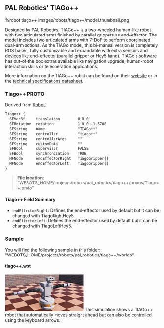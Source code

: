 ## PAL Robotics' TIAGo++

%robot tiago++ images/robots/tiago++/model.thumbnail.png

Designed by PAL Robotics, TIAGo++ is a two-wheeled human-like robot with two articulated arms finished by parallel grippers as end-effector.
The model includes two articulated arms with 7-DoF to perform coordinated dual-arm actions.
As the TIAGo model, this bi-manual version is completely ROS based, fully customizable and expandable with extra sensors and devices like end-effector (parallel gripper or Hey5 hand).
TIAGo's software has out-of-the box extras available like navigation upgrade, human-robot interaction skills or teleoperation applications.

More information on the TIAGo++ robot can be found on their [website](http://blog.pal-robotics.com/tiago-bi-manual-robot-research/) or in the [technical specifications datasheet](http://pal-robotics.com/wp-content/uploads/2019/07/Datasheet_TIAGo_Complete.pdf).

### Tiago++ PROTO

Derived from [Robot](../reference/robot.md).
```
Tiago++ {
  SFVec3f     translation        0 0 0
  SFRotation  rotation           1 0 0 -1.5708
  SFString    name               "TIAGo++"
  SFString    controller         "tiago++"
  SFString    controllerArgs     ""
  SFString    customData         ""
  SFBool      supervisor         FALSE
  SFBool      synchronization    TRUE
  MFNode      endEffectorRight   TiagoGripper{}
  MFNode      endEffectorLeft    TiagoGripper{}
}
```
> **File location**: "WEBOTS\_HOME/projects/robots/pal_robotics/tiago++/protos/Tiago++.proto"

#### Tiago++ Field Summary

- `endEffectorRight`: Defines the end-effector used by default but it can be changed with TiagoRightHey5.
- `endEffectorLeft`:  Defines the end-effector used by default but it can be changed with TiagoLeftHey5.

### Sample

You will find the following sample in this folder: "WEBOTS\_HOME/projects/robots/pal\_robotics/tiago++/worlds".

#### tiago++.wbt

![tiago++.wbt.png](images/robots/tiago++/tiago++.wbt.thumbnail.jpg) This simulation shows a TIAGo++ robot that automatically moves straight ahead but can also be controlled using the keyboard arrows.
